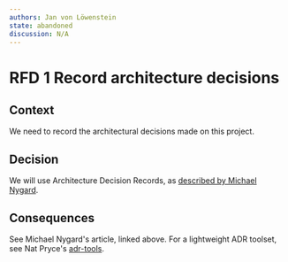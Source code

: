 ```yaml
---
authors: Jan von Löwenstein
state: abandoned
discussion: N/A
---
```


# RFD 1 Record architecture decisions

## Context

We need to record the architectural decisions made on this project.

## Decision

We will use Architecture Decision Records, as [described by Michael Nygard](https://thinkrelevance.com/blog/2011/11/15/documenting-architecture-decisions).

## Consequences

See Michael Nygard's article, linked above. For a lightweight ADR toolset, see Nat Pryce's [adr-tools](https://github.com/npryce/adr-tools).